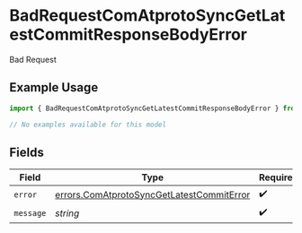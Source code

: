 # BadRequestComAtprotoSyncGetLatestCommitResponseBodyError

Bad Request

## Example Usage

```typescript
import { BadRequestComAtprotoSyncGetLatestCommitResponseBodyError } from "@speakeasy-sdks/bluesky/models/errors";

// No examples available for this model
```

## Fields

| Field                                                                                                  | Type                                                                                                   | Required                                                                                               | Description                                                                                            |
| ------------------------------------------------------------------------------------------------------ | ------------------------------------------------------------------------------------------------------ | ------------------------------------------------------------------------------------------------------ | ------------------------------------------------------------------------------------------------------ |
| `error`                                                                                                | [errors.ComAtprotoSyncGetLatestCommitError](../../models/errors/comatprotosyncgetlatestcommiterror.md) | :heavy_check_mark:                                                                                     | N/A                                                                                                    |
| `message`                                                                                              | *string*                                                                                               | :heavy_check_mark:                                                                                     | N/A                                                                                                    |